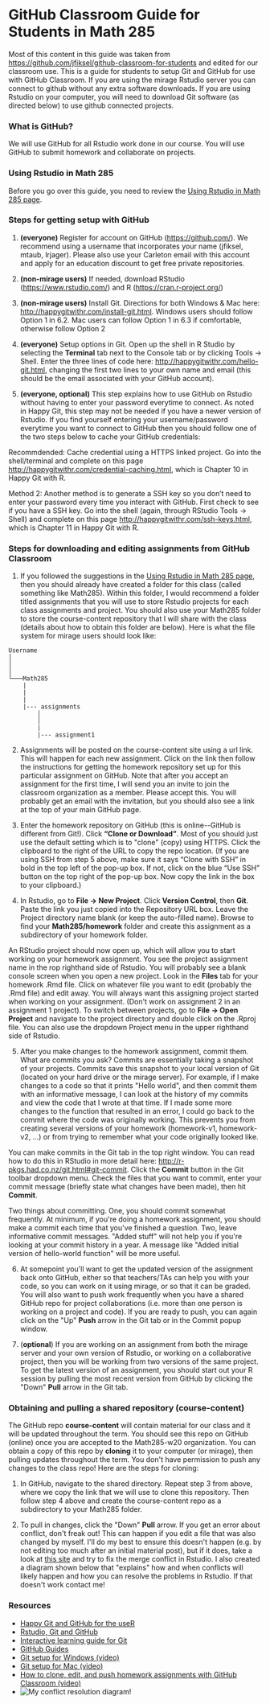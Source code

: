 # GitHub Classroom Guide for Students in Math 285

Most of this content in this guide was taken from https://github.com/jfiksel/github-classroom-for-students and edited for our classroom use. This is a guide for students to setup Git and GitHub for use with GitHub Classroom. If you are using the mirage Rstudio server you can connect to github without any extra software downloads. If you are using Rstudio on your computer, you will need to download Git software (as directed below) to use github connected projects. 

### What is GitHub?
We will use GitHub for all Rstudio work done in our course. You will use GitHub to submit homework and collaborate on projects. 

### Using Rstudio in Math 285

Before you go over this guide, you need to review the [Using Rstudio in Math 285 page](https://github.com/data-science-math285-w20/course-content/blob/master/Rstudio-in-math285.md).

### Steps for getting setup with GitHub 
1. **(everyone)** Register for account on GitHub (https://github.com/). We recommend using a username that incorporates your name (jfiksel, mtaub, lrjager). Please also use your Carleton email with this account and apply for an education discount to get free private repositories. 

2. **(non-mirage users)** If needed, download RStudio (https://www.rstudio.com/) and R (https://cran.r-project.org/)

3. **(non-mirage users)** Install Git. Directions for both Windows & Mac here: http://happygitwithr.com/install-git.html. Windows users should follow Option 1 in 6.2. Mac users can follow Option 1 in 6.3 if comfortable, otherwise follow Option 2

4. **(everyone)** Setup options in Git. Open up the shell in R Studio by selecting the **Terminal** tab next to the Console tab or by clicking Tools -> Shell. Enter the three lines of code here: http://happygitwithr.com/hello-git.html, changing the first two lines to your own name and email (this should be the email associated with your GitHub account). 

5. **(everyone, optional)** This step explains how to use GitHub on Rstudio without having to enter your password everytime to connect. As noted in Happy Git, this step may not be needed if you have a newer version of Rstudio. If you find yourself entering your username/password everytime you want to connect to GitHub then you should follow one of the two steps below to cache your GitHub credentials: 

Recommdended: Cache credential using a HTTPS linked project. Go into the shell/terminal and complete on this page http://happygitwithr.com/credential-caching.html, which is Chapter 10 in Happy Git with R. 

Method 2: Another method is to generate a SSH key so you don’t need to enter your password every time you interact with GitHub. First check to see if you have a SSH key. Go into the shell (again, through RStudio Tools -> Shell) and complete on this page http://happygitwithr.com/ssh-keys.html, which is Chapter 11 in Happy Git with R. 


### Steps for downloading and editing assignments from GitHub Classroom

1.  If you followed the suggestions in the [Using Rstudio in Math 285 page](https://github.com/data-science-math285-w20/course-content/blob/master/Rstudio-in-math285.md), then you should already have created a folder for this class (called something like Math285). Within this folder, I would recommend a folder titled assignments that you will use to store Rstudio projects for each class assignments and project. You should also use your Math285 folder to store the course-content repository that I will share with the class (details about how to obtain this folder are below). Here is what the file system for mirage users should look like:

```
Username
│
│
│
└───Math285
    |
    |
    |
    |--- assignments
        │
        │
        |
        |--- assignment1
```

2.  Assignments will be posted on the course-content site using a url link. This will happen for each new assignment. Click on the link then follow the instructions for getting the homework repository set up for this particular assignment on GitHub. Note that after you accept an assignment for the first time, I will send you an invite to join the classroom organization as a member. Please accept this. You will probably get an email with the invitation, but you should also see a link at the top of your main GitHub page.

3. Enter the homework repository on GitHub (this is online--GitHub is different from Git!). Click **“Clone or Download”**. Most of you should just use the default setting which is to "clone" (copy) using HTTPS. Click the clipboard to the right of the URL to copy the repo location. (If you are using SSH from step 5 above, make sure it says “Clone with SSH” in bold in the top left of the pop-up box. If not, click on the blue “Use SSH” button on the top right of the pop-up box. Now copy the link in the box to your clipboard.)

4.  In Rstudio, go to **File -> New Project**. Click **Version Control**, then **Git**. Paste the link you just copied into the Repository URL box. Leave the Project directory name blank (or keep the auto-filled name).  Browse to find your **Math285/homework** folder and create this assignment as a subdirectory of your homework folder. 

An RStudio project should now open up, which will allow you to start working on your homework assignment. You see the project assignment name in the rop righthand side of Rstudio. You will probably see a blank console screen when you open a new project. Look in the **Files** tab for your homework .Rmd file. Click on whatever file you want to edit (probably the .Rmd file) and edit away. You will always want this assigning project started when working on your assignment. (Don't work on assignment 2 in an assignment 1 project). To switch between projects, go to **File -> Open Project** and navigate to the project directory and double click on the .Rproj file. You can also use the dropdown Project menu in the upper righthand side of Rstudio.
    
5.  After you make changes to the homework assignment, commit them. What are commits you ask? Commits are essentially taking a snapshot of your projects. Commits save this snapshot to your local version of Git (located on your hard drive or the mirage server). For example, if I make changes to a code so that it prints "Hello world", and then commit them with an informative message, I can look at the history of my commits and view the code that I wrote at that time. If I made some more changes to the function that resulted in an error, I could go back to the commit where the code was originally working. This prevents you from creating several versions of your homework (homework-v1, homework-v2, ...) or from trying to remember what your code originally looked like.

You can make commits in the Git tab in the top right window. You can read how to do  this in RStudio in more detail here: http://r-pkgs.had.co.nz/git.html#git-commit.  Click the **Commit** button in the Git toolbar dropdown menu. Check the files that you want to commit, enter your commit message (briefly state what changes have been made), then hit **Commit**.

Two things about committing. One, you should commit somewhat frequently. At minimum, if you're doing a homework assignment, you should make a commit each time that you've finished a question. Two, leave informative commit messages. "Added stuff" will not help you if you're looking at your commit history in a year. A message like "Added initial version of hello-world function" will be more useful.

6.  At somepoint you'll want to get the updated version of the assignment back onto GitHub, either so that teachers/TAs can help you with your code, so you can work on it using mirage, or so that it can be graded. You will also want to push work frequently when you have a shared GitHub repo for project collaborations (i.e. more than one person is working on a project and code). If you are ready to push, you can again click on the "Up" **Push** arrow in the Git tab or in the Commit popup window. 

7. (**optional**) If you are working on an assignment from both the mirage server and your own version of Rstudio, or working on a collaborative project, then you will be working from two versions of the same project. To get the latest version of an assignment, you should start out your R session by pulling the most recent version from GitHub by clicking the "Down"  **Pull** arrow in the Git tab. 

### Obtaining and pulling a shared repository (course-content)

The GitHub repo **course-content** will contain material for our class and it will be updated throughout the term. You should see this repo on GitHub (online) once you are accepted to the Math285-w20 organization. You can obtain a copy of this repo by **cloning** it to your computer (or mirage), then pulling updates throughout the term. You don't have permission to push any changes to the class repo! Here are the steps for cloning:

1. In GitHub, navigate to the shared directory. Repeat step 3 from above, where we copy the link that we will use to clone this repository. Then follow step 4 above and create the course-content repo as a subdirectory to your Math285 folder.
    
2. To pull in changes, click the "Down"  **Pull** arrow. If you get an error about conflict, don't freak out! This can happen if you edit a file that was also changed by myself. I'll do my best to ensure this doesn't happen (e.g. by not editing too much after an initial material post), but if it does, take a look at [this site](http://r-pkgs.had.co.nz/git.html#git-pull) and try to fix the merge conflict in Rstudio. I also created a diagram shown below that "explains" how and when conflicts will likely happen and how you can resolve the problems in Rstudio. If that doesn't work contact me!

### Resources
* [Happy Git and GitHub for the useR](http://happygitwithr.com/)
* [Rstudio, Git and GitHub](http://r-pkgs.had.co.nz/git.html#git-rstudio)
* [Interactive learning guide for Git](http://learngitbranching.js.org/)
* [GitHub Guides](https://guides.github.com/)
* [Git setup for Windows (video)](https://youtu.be/F_fPEMnr1OQ)
* [Git setup for Mac (video)](https://www.youtube.com/watch?v=kbmSZwK0k-A&t)
* [How to clone, edit, and push homework assignments with GitHub Classroom (video)](https://youtu.be/pAcMgGbCtQw)
* ![My conflict resolution diagram!](https://github.com/data-science-math285-w18/course-content/blob/master/ConflictResolution.JPG)
